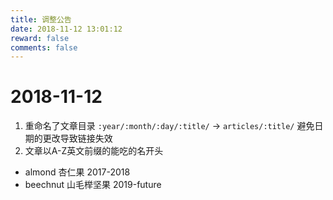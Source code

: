 ```yaml
---
title: 调整公告
date: 2018-11-12 13:01:12
reward: false
comments: false
---
```


# 2018-11-12
1. 重命名了文章目录 `:year/:month/:day/:title/` -> `articles/:title/` 避免日期的更改导致链接失效   
2. 文章以A-Z英文前缀的能吃的名开头   
  - almond 杏仁果 2017-2018
  - beechnut 山毛榉坚果 2019-future
